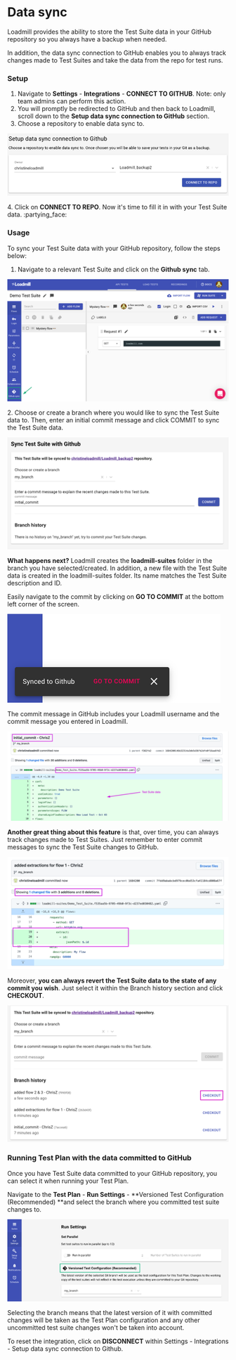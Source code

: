 # Data sync

Loadmill provides the ability to store the Test Suite data in your GitHub repository so you always have a backup when needed.&#x20;

In addition, the data sync connection to GitHub enables you to always track changes made to Test Suites and take the data from the repo for test runs.

### Setup

1. Navigate to **Settings** - **Integrations** - **CONNECT TO GITHUB**. Note: only team admins can perform this action.
2. You will promptly be redirected to GitHub and then back to Loadmill, scroll down to the **Setup data sync connection to GitHub** section.
3. Choose a repository to enable data sync to.

![The GitHub data sync integration setup page](../../.gitbook/assets/screen-shot-2021-03-04-at-12.07.23.png)

&#x20; 4\. Click on **CONNECT TO REPO**. Now it's time to fill it in with your Test Suite data. :partying\_face:

### **Usage**

To sync your Test Suite data with your GitHub repository, follow the steps below:

1. Navigate to a relevant Test Suite and click on the **Github sync** tab.

![](../../.gitbook/assets/screenshot-2021-10-04t111550.674.png)

2\. Choose or create a branch where you would like to sync the Test Suite data to. Then, enter an initial commit message and click COMMIT to sync the Test Suite data.

![](../../.gitbook/assets/screen-shot-2021-07-01-at-11.27.37.png)

**What happens next?** Loadmill creates the **loadmill-suites** folder in the branch you have selected/created. In addition, a new file with the Test Suite data is created in the loadmill-suites folder. Its name matches the Test Suite description and ID.

Easily navigate to the commit by clicking on **GO TO COMMIT** at the bottom left corner of the screen.

![](../../.gitbook/assets/screen-shot-2021-03-03-at-13.34.26.png)

The commit message in GitHub includes your Loadmill username and the commit message you entered in Loadmill.

![](../../.gitbook/assets/screenshot-2021-10-03t101237.441.png)

**Another great thing about this feature** is that, over time, you can always track changes made to Test Suites. Just remember to enter commit messages to sync the Test Suite changes to GitHub.

![](../../.gitbook/assets/screenshot-2021-10-03t101759.565.png)

Moreover, **you can always revert the Test Suite data to the state of any commit you wish**. Just select it within the Branch history section and click **CHECKOUT**.

![](../../.gitbook/assets/screenshot-2021-07-01t114156.102.png)

### Running Test Plan with the data committed to GitHub

Once you have Test Suite data committed to your GitHub repository, you can select it when running your Test Plan.

Navigate to the **Test Plan** - **Run Settings** - **Versioned Test Configuration (Recommended) **and select the branch where you committed test suite changes to.

![](../../.gitbook/assets/screenshot-2021-09-26t161339.565.png)

Selecting the branch means that the latest version of it with committed changes will be taken as the Test Plan configuration and any other uncommitted test suite changes won't be taken into account.

To reset the integration, click on **DISCONNECT** within Settings - Integrations - Setup data sync connection to Github.
